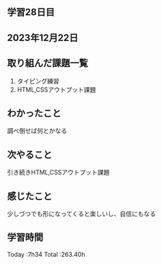 ## 学習28日目
## 2023年12月22日
## 取り組んだ課題一覧
1. タイピング練習
1. HTML,CSSアウトプット課題
## わかったこと
調べ倒せば何とかなる
## 次やること
引き続きHTML,CSSアウトプット課題
## 感じたこと
少しづつでも形になってくると楽しいし、自信にもなる
## 学習時間
 Today :7h34
 Total :263.40h
